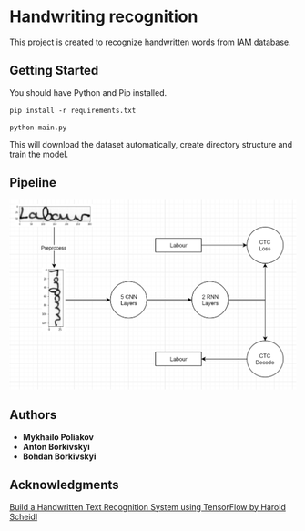 # Handwriting recognition

This project is created to recognize handwritten words from [IAM database](http://www.fki.inf.unibe.ch/databases/iam-handwriting-database). 

## Getting Started

You should have Python and Pip installed.

```
pip install -r requirements.txt
```

```
python main.py
```

This will download the dataset automatically, create directory structure and train the model.

## Pipeline

![alt text](scheme.png)

## Authors

* **Mykhailo Poliakov** 
* **Anton Borkivskyi**
* **Bohdan Borkivskyi**

## Acknowledgments

[Build a Handwritten Text Recognition System using TensorFlow by Harold Scheidl](https://towardsdatascience.com/build-a-handwritten-text-recognition-system-using-tensorflow-2326a3487cd5)
